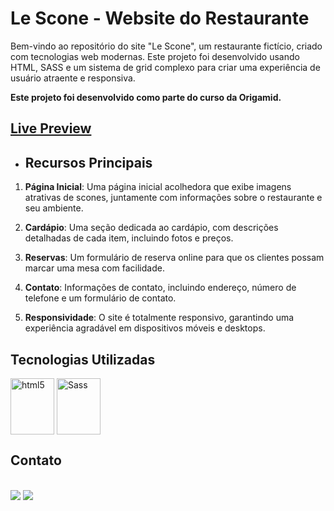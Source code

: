 # Le Scone - Website do Restaurante

Bem-vindo ao repositório do site "Le Scone", um restaurante fictício, criado com tecnologias web modernas. Este projeto foi desenvolvido usando HTML, SASS e um sistema de grid complexo para criar uma experiência de usuário atraente e responsiva.

**Este projeto foi desenvolvido como parte do curso da Origamid.**

## <a href="https://olescone.netlify.app/">Live Preview</a>

- ## Recursos Principais

1. **Página Inicial**: Uma página inicial acolhedora que exibe imagens atrativas de scones, juntamente com informações sobre o restaurante e seu ambiente.

2. **Cardápio**: Uma seção dedicada ao cardápio, com descrições detalhadas de cada item, incluindo fotos e preços.

3. **Reservas**: Um formulário de reserva online para que os clientes possam marcar uma mesa com facilidade.

4. **Contato**: Informações de contato, incluindo endereço, número de telefone e um formulário de contato.

5. **Responsividade**: O site é totalmente responsivo, garantindo uma experiência agradável em dispositivos móveis e desktops.


## Tecnologias Utilizadas

<div >
  <img align="center" alt="html5" src="https://cdn.worldvectorlogo.com/logos/html-1.svg"  height="90" width="70"/>
  <img align="center" alt="Sass" src="https://cdn.worldvectorlogo.com/logos/sass-1.svg"  height="90" width="70"/>
</div>

## Contato

<p style="display: inline_block"><br>
<a href="https://instagram.com/Miguel.iwnl" target="_blank"><img src="https://img.shields.io/badge/-Instagram-%23E4405F?style=for-the-badge&logo=instagram&logoColor=white" target="_blank"></a>
</a>
 <a href="https://www.linkedin.com/in/miguel-rafael-almeida/" target="_blank"><img src="https://img.shields.io/badge/-LinkedIn-%230077B5?style=for-the-badge&logo=linkedin&logoColor=white" target="_blank"></a>
